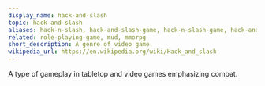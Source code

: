 ```yaml
---
display_name: hack-and-slash
topic: hack-and-slash
aliases: hack-n-slash, hack-and-slash-game, hack-n-slash-game, hack-and-slay-game, hack-n-slay, hack-n-slay-game
related: role-playing-game, mud, mmorpg
short_description: A genre of video game.
wikipedia_url: https://en.wikipedia.org/wiki/Hack_and_slash
---
```

A type of gameplay in tabletop and video games emphasizing combat.
